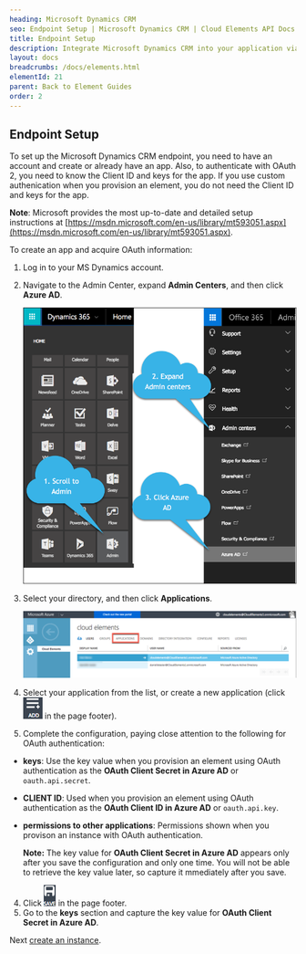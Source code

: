 ```yaml
---
heading: Microsoft Dynamics CRM
seo: Endpoint Setup | Microsoft Dynamics CRM | Cloud Elements API Docs
title: Endpoint Setup
description: Integrate Microsoft Dynamics CRM into your application via the Cloud Elements APIs.
layout: docs
breadcrumbs: /docs/elements.html
elementId: 21
parent: Back to Element Guides
order: 2
---
```

## Endpoint Setup

To set up the Microsoft Dynamics CRM endpoint, you need to have an account and create or already have an app. Also, to authenticate with OAuth 2, you need to know the Client ID and keys for the app. If you use custom authenication when you provision an element, you do not need the Client ID and keys for the app.

__Note__: Microsoft provides the most up-to-date and detailed setup instructions at [https://msdn.microsoft.com/en-us/library/mt593051.aspx](https://msdn.microsoft.com/en-us/library/mt593051.aspx).

To create an app and acquire OAuth information:

1. Log in to your MS Dynamics account.
1. Navigate to the Admin Center, expand __Admin Centers__, and then click __Azure AD__.

    ![Admin Center](img/Admin-Center.png)

1. Select your directory, and then click __Applications__.

    ![Admin Center](img/Applications.png)

2. Select your application from the list, or create a new application (click <img src="img/Add-Application.png" alt="Alt Text" class="inlineImage"> in the page footer).
3. Complete the configuration, paying close attention to the following for OAuth authentication:
  * __keys__: Use the key value  when you provision an element using OAuth authentication as the __OAuth Client Secret in Azure AD__ or `oauth.api.secret`.
  * __CLIENT ID__:  Used when you provision an element using OAuth authentication as the __OAuth Client ID in Azure AD__ or `oauth.api.key`.
  * __permissions to other applications__: Permissions shown when you provison an instance with OAuth authentication.

     __Note:__ The key value for __OAuth Client Secret in Azure AD__ appears only after you save the configuration and only one time. You will not be able to retrieve the key value later, so capture it mmediately after you save.

4. Click <img src="img/Save.png" alt="Alt Text" class="inlineImage"> in the page footer.
1. Go to the __keys__ section and capture the key value for __OAuth Client Secret in Azure AD__.

Next [create an instance](dynamicscrm-create-instance.html).
